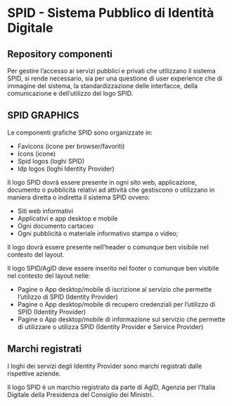 # SPID - Sistema Pubblico di Identità Digitale
## Repository componenti

Per gestire l’accesso ai servizi pubblici e privati che utilizzano il sistema SPID, si rende necessario, sia per una questione di user experience che di immagine del sistema, la standardizzazione delle interfacce, della comunicazione e dell’utilizzo del logo SPID.

## SPID GRAPHICS

Le componenti grafiche SPID sono organizzate in:

- Favicons (icone per browser/favoriti)
- Icons (icone)
- Spid logos (loghi SPID)
- Idp logos (loghi Identity Provider)

Il logo SPID dovrà essere presente in ogni sito web, applicazione, documento o pubblicità relativi ad attività che gestiscono o utilizzano in maniera diretta o indiretta il sistema SPID ovvero:

- Siti web informativi
- Applicativi e app desktop e mobile
- Ogni documento cartaceo
- Ogni pubblicità o materiale informativo stampa o video;

Il logo dovrà essere presente nell’header o comunque ben visibile nel contesto del layout.

Il logo SPID/AgID deve essere inserito nel footer o comunque ben visibile nel contesto del layout nelle:

- Pagine o App desktop/mobile di iscrizione al servizio che permette l’utilizzo di SPID (Identity Provider)
- Pagine o App desktop/mobile di recupero credenziali per l’utilizzo di SPID (Identity Provider)
- Pagine o App desktop/mobile di informazione sul servizio che permette di utilizzare o utilizza SPID (Identity Provider e Service Provider)

## Marchi registrati 

I loghi dei servizi degli Identity Provider sono marchi registrati dalle rispettive aziende.

Il logo SPID è un marchio registrato da parte di AgID, Agenzia per l'Italia Digitale della Presidenza del Consiglio dei Ministri.

